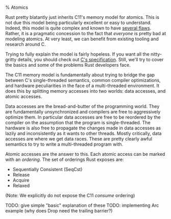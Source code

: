 % Atomics

Rust pretty blatantly just inherits C11's memory model for atomics. This is not
due this model being particularly excellent or easy to understand. Indeed, this
model is quite complex and known to have [several flaws][C11-busted]. Rather,
it is a pragmatic concession to the fact that *everyone* is pretty bad at modeling
atomics. At very least, we can benefit from existing tooling and research around
C.

Trying to fully explain the model is fairly hopeless. If you want all the
nitty-gritty details, you should check out [C's specification][C11-model].
Still, we'll try to cover the basics and some of the problems Rust developers
face.

The C11 memory model is fundamentally about trying to bridge the gap between C's
single-threaded semantics, common compiler optimizations, and hardware peculiarities
in the face of a multi-threaded environment. It does this by splitting memory
accesses into two worlds: data accesses, and atomic accesses.

Data accesses are the bread-and-butter of the programming world. They are
fundamentally unsynchronized and compilers are free to aggressively optimize
them. In particular data accesses are free to be reordered by the compiler
on the assumption that the program is single-threaded. The hardware is also free
to propagate the changes made in data accesses as lazily and inconsistently as
it wants to other threads. Mostly critically, data accesses are where we get data
races. These are pretty clearly awful semantics to try to write a multi-threaded
program with.

Atomic accesses are the answer to this. Each atomic access can be marked with
an *ordering*. The set of orderings Rust exposes are:

* Sequentially Consistent (SeqCst)
* Release
* Acquire
* Relaxed

(Note: We explicitly do not expose the C11 *consume* ordering)

TODO: give simple "basic" explanation of these
TODO: implementing Arc example (why does Drop need the trailing barrier?)





[C11-busted]: http://plv.mpi-sws.org/c11comp/popl15.pdf
[C11-model]: http://en.cppreference.com/w/c/atomic/memory_order
